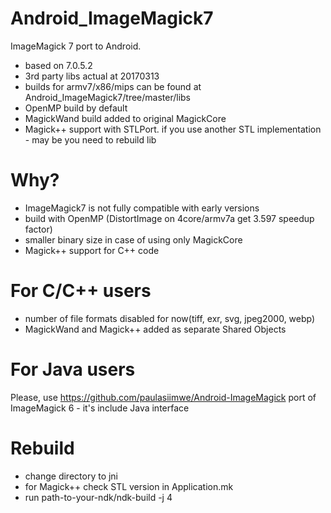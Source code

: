 # Android_ImageMagick7
ImageMagick 7 port to Android. 
 - based on 7.0.5.2
 - 3rd party libs actual at 20170313
 - builds for armv7/x86/mips can be found at Android_ImageMagick7/tree/master/libs
 - OpenMP build by default
 - MagickWand build added to original MagickCore
 - Magick++ support with STLPort. if you use another STL implementation - may be you need to rebuild lib

# Why? 
 - ImageMagick7 is not fully compatible with early versions
 - build with OpenMP (DistortImage on 4core/armv7a get 3.597 speedup factor)
 - smaller binary size in case of using only MagickCore
 - Magick++ support for C++ code
 
# For C/C++ users
 - number of file formats disabled for now(tiff, exr, svg, jpeg2000, webp)
 - MagickWand and Magick++ added as separate Shared Objects
 
# For Java users
 Please, use https://github.com/paulasiimwe/Android-ImageMagick port of ImageMagick 6 - it's include Java interface

# Rebuild
 - change directory to jni
 - for Magick++ check STL version in Application.mk
 - run path-to-your-ndk/ndk-build -j 4 

